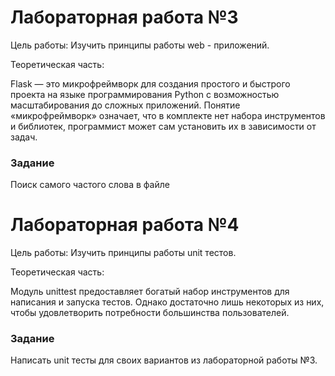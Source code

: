 # Лабораторная работа №3

Цель работы: Изучить принципы работы web - приложений.

Теоретическая часть: 

Flask — это микрофреймворк для создания простого и быстрого проекта на языке программирования Python с возможностью масштабирования до сложных приложений. Понятие «микрофреймворк» означает, что в комплекте нет набора инструментов и библиотек, программист может сам установить их в зависимости от задач.


### Задание

Поиск самого частого слова в файле

# Лабораторная работа №4

Цель работы: Изучить принципы работы unit тестов.

Теоретическая часть: 

Модуль unittest предоставляет богатый набор инструментов для написания и запуска тестов. Однако достаточно лишь некоторых из них, чтобы удовлетворить потребности большинства пользователей.

### Задание

Написать unit тесты для своих вариантов из лабораторной работы №3.